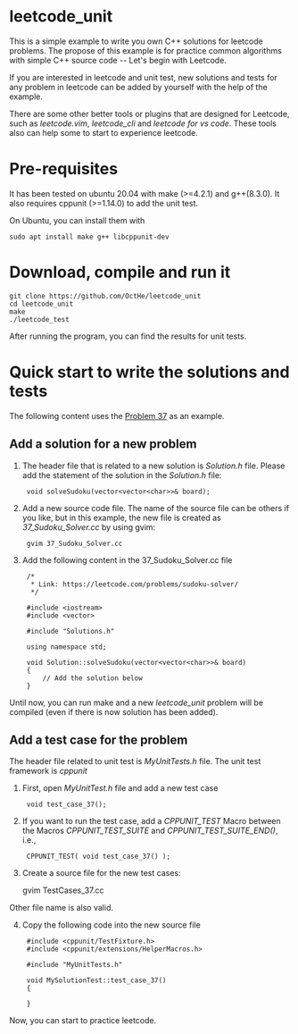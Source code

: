 # leetcode_unit

This is a simple example to write you own C++ solutions for leetcode problems.
The propose of this example is for practice common algorithms with simple C++ source code -- Let's begin with Leetcode.

If you are interested in leetcode and unit test, new solutions and tests for any problem in leetcode can be added by yourself with the help of the example.

There are some other better tools or plugins that are designed for Leetcode, such as *leetcode.vim*, *leetcode_cli* and *leetcode for vs code*.
These tools also can help some to start to experience leetcode.

# Pre-requisites

It has been tested on ubuntu 20.04 with make (>=4.2.1) and g++(8.3.0).
It also requires cppunit (>=1.14.0) to add the unit test.

On Ubuntu, you can install them with
    
    sudo apt install make g++ libcppunit-dev

# Download, compile and run it

    git clone https://github.com/OctHe/leetcode_unit
    cd leetcode_unit
    make
    ./leetcode_test

 After running the program, you can find the results for unit tests.

# Quick start to write the solutions and tests

The following content uses the [Problem 37](https://leetcode.com/problemset/all/?topicSlugs=array&difficulty=HARD) as an example.

## Add a solution for a new problem

1. The header file that is related to a new solution is *Solution.h* file.
Please add the statement of the solution in the *Solution.h* file:
    
        void solveSudoku(vector<vector<char>>& board);

2. Add a new source code file. The name of the source file can be others if you like, but in this example, the new file is created as *37_Sudoku_Solver.cc* by using gvim:

        gvim 37_Sudoku_Solver.cc

3. Add the following content in the 37_Sudoku_Solver.cc file

        /*
         * Link: https://leetcode.com/problems/sudoku-solver/
         */

        #include <iostream>
        #include <vector>

        #include "Solutions.h"

        using namespace std;

        void Solution::solveSudoku(vector<vector<char>>& board)
        {
            // Add the solution below
        }

Until now, you can run make and a new *leetcode_unit* problem will be compiled (even if there is now solution has been added).

## Add a test case for the problem

The header file related to unit test is *MyUnitTests.h* file. The unit test framework is *cppunit*

1. First, open *MyUnitTest.h* file and add a new test case

        void test_case_37();


2. If you want to run the test case, add a *CPPUNIT_TEST* Macro between the Macros *CPPUNIT_TEST_SUITE* and *CPPUNIT_TEST_SUITE_END()*, i.e.,

        CPPUNIT_TEST( void test_case_37() );

3. Create a source file for the new test cases:

    gvim TestCases_37.cc
    
Other file name is also valid.

4. Copy the following code into the new source file

        #include <cppunit/TestFixture.h>
        #include <cppunit/extensions/HelperMacros.h>

        #include "MyUnitTests.h"

        void MySolutionTest::test_case_37()
        {

        }

Now, you can start to practice leetcode.
